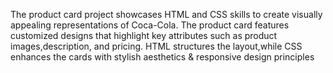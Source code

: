 The product card project showcases HTML and CSS skills to create visually appealing representations of Coca-Cola.
The product card features customized designs that highlight key attributes such as product images,description, and pricing.
HTML structures the layout,while CSS enhances the cards with stylish aesthetics & responsive design principles
